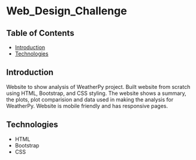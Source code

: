 # Web_Design_Challenge

## Table of Contents
* [Introduction](#introduction)
* [Technologies](#technologies)


## Introduction
Website to show analysis of WeatherPy project. Built website from scratch using HTML, Bootstrap, and CSS styling. The website shows a summary, the plots, plot comparision and data used in making the analysis for WeatherPy. Website is mobile friendly and has responsive pages. 

## Technologies
* HTML
* Bootstrap
* CSS
